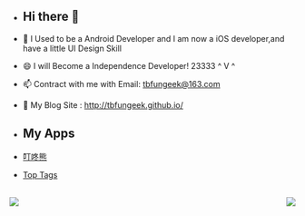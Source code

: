 - ## Hi there 👋

- 🔭 I Used to be a Android Developer and I am now a iOS developer,and have a little UI Design Skill
- 😄 I will Become a Independence Developer! 23333 ^ V ^
- 📫 Contract with me with Email: tbfungeek@163.com
- 👋 My Blog Site : http://tbfungeek.github.io/

- ##  My Apps

- [叮咚熊](https://apps.apple.com/cn/app/%E5%8F%AE%E5%92%9A%E7%86%8A/id1574272868)


- [Top Tags](https://apps.apple.com/cn/app/top-tags/id1589642043)

<br/>

<img align="left" src="https://github-readme-stats.vercel.app/api?username=tbfungeek&show_icons=true" />

<img align="right" src="https://github-readme-stats.vercel.app/api/top-langs/?username=tbfungeek&hide=html&count_private=true&show_icons=true" />




